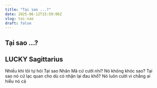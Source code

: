 ```yaml
---
title: "Tại sao ...?"
date: 2025-06-12T15:59:06Z
slug: tai-sao
draft: false
---
```


## Tại sao ...?

## LUCKY Sagittarius

Nhiều khi tôi tự hỏi
Tại sao Nhân Mã cứ cười nhỉ? 
Nó không khóc sao?
Tại sao nó cứ lạc quan cho dù có nhận lại đau khổ? 
Nó luôn cười vì chẳng ai hiểu nó cả